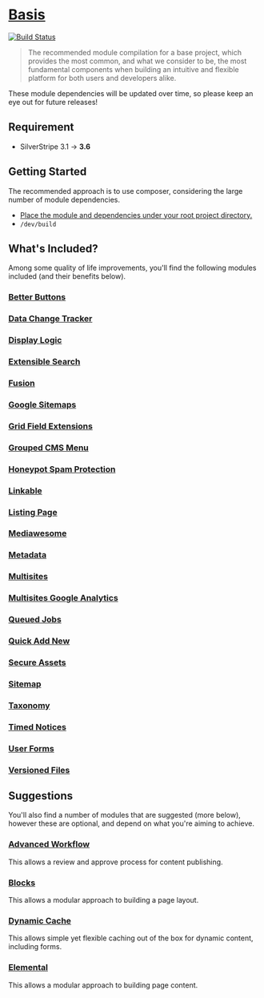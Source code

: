 # [Basis](https://packagist.org/packages/silverstripe-australia/ba-sis)

[![Build Status](https://travis-ci.org/silverstripe-australia/silverstripe-ba-sis.svg?branch=master)](https://travis-ci.org/silverstripe-australia/silverstripe-ba-sis)

> The recommended module compilation for a base project, which provides the most common, and what we consider to be, the most fundamental components when building an intuitive and flexible platform for both users and developers alike.

These module dependencies will be updated over time, so please keep an eye out for future releases!

## Requirement

* SilverStripe 3.1 → **3.6**

## Getting Started

The recommended approach is to use composer, considering the large number of module dependencies.

* [Place the module and dependencies under your root project directory.](https://packagist.org/packages/silverstripe-australia/ba-sis)
* `/dev/build`

## What's Included?

Among some quality of life improvements, you'll find the following modules included (and their benefits below).

### [Better Buttons](https://github.com/unclecheese/silverstripe-gridfield-betterbuttons/)
### [Data Change Tracker](https://github.com/silverstripe-australia/silverstripe-datachange-tracker/)
### [Display Logic](https://github.com/unclecheese/silverstripe-display-logic/)
### [Extensible Search](https://github.com/nglasl/silverstripe-extensible-search/)
### [Fusion](https://github.com/nglasl/silverstripe-fusion/)
### [Google Sitemaps](https://github.com/wilr/silverstripe-googlesitemaps/)
### [Grid Field Extensions](https://github.com/silverstripe-australia/silverstripe-gridfieldextensions/)
### [Grouped CMS Menu](https://github.com/silverstripe-australia/silverstripe-grouped-cms-menu/)
### [Honeypot Spam Protection](https://github.com/studiobonito/silverstripe-spamprotection-honeypot/)
### [Linkable](https://github.com/sheadawson/silverstripe-linkable/)
### [Listing Page](https://github.com/nyeholt/silverstripe-listingpage/)
### [Mediawesome](https://github.com/nglasl/silverstripe-mediawesome/)
### [Metadata](https://github.com/silverstripe-australia/silverstripe-metadata/)
### [Multisites](https://github.com/silverstripe-australia/silverstripe-multisites/)
### [Multisites Google Analytics](https://github.com/sheadawson/silverstripe-multisites-googleanalytics/)
### [Queued Jobs](https://github.com/silverstripe-australia/silverstripe-queuedjobs/)
### [Quick Add New](https://github.com/sheadawson/silverstripe-quickaddnew/)
### [Secure Assets](https://github.com/silverstripe/silverstripe-secureassets/)
### [Sitemap](https://github.com/silverstripe-australia/silverstripe-sitemap/)
### [Taxonomy](https://github.com/silverstripe/silverstripe-taxonomy/)
### [Timed Notices](https://github.com/sheadawson/silverstripe-timednotices/)
### [User Forms](https://github.com/silverstripe/silverstripe-userforms/)
### [Versioned Files](https://github.com/silverstripe-australia/silverstripe-versionedfiles/)

## Suggestions

You'll also find a number of modules that are suggested (more below), however these are optional, and depend on what you're aiming to achieve.

### [Advanced Workflow](https://github.com/silverstripe-australia/silverstripe-advancedworkflow/)

This allows a review and approve process for content publishing.

### [Blocks](https://github.com/sheadawson/silverstripe-blocks/)

This allows a modular approach to building a page layout.

### [Dynamic Cache](https://github.com/tractorcow/silverstripe-dynamiccache/)

This allows simple yet flexible caching out of the box for dynamic content, including forms.

### [Elemental](https://github.com/dnadesign/silverstripe-elemental/)

This allows a modular approach to building page content.